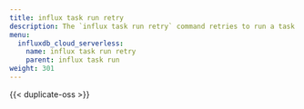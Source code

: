 ```yaml
---
title: influx task run retry
description: The `influx task run retry` command retries to run a task in InfluxDB.
menu:
  influxdb_cloud_serverless:
    name: influx task run retry
    parent: influx task run
weight: 301
---
```


{{< duplicate-oss >}}
